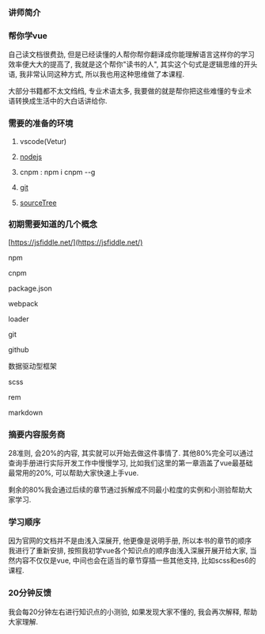 ### **讲师简介**



### 帮你学vue

自己读文档很费劲, 但是已经读懂的人帮你帮你翻译成你能理解语言这样你的学习效率便大大的提高了, 我就是这个帮你"读书的人", 其实这个句式是逻辑思维的开头语, 我非常认同这种方式, 所以我也用这种思维做了本课程.

大部分书籍都不太文绉绉, 专业术语太多, 我要做的就是帮你把这些难懂的专业术语转换成生活中的大白话讲给你.

### 需要的准备的环境

1. vscode\(Vetur\)
2. [nodejs](https://nodejs.org/en/)
3. cnpm :  npm i cnpm --g

4. [git](https://git-scm.com/downloads)

5. [sourceTree](https://www.sourcetreeapp.com/)

### 初期需要知道的几个概念

[https://jsfiddle.net/](https://jsfiddle.net/)

npm

cnpm

package.json

webpack

loader

git

github

数据驱动型框架

scss

rem

markdown

### 摘要内容服务商

28准则, 会20%的内容, 其实就可以开始去做这件事情了. 其他80%完全可以通过查询手册进行实际开发工作中慢慢学习, 比如我们这里的第一章涵盖了vue最基础最常用的20%,  可以帮助大家快速上手vue.

剩余的80%我会通过后续的章节通过拆解成不同最小粒度的实例和小测验帮助大家学习.

### 学习顺序

因为官网的文档并不是由浅入深展开, 他更像是说明手册, 所以本书的章节的顺序我进行了重新安排, 按照我初学vue各个知识点的顺序由浅入深展开展开给大家, 当然内容不仅仅是vue, 中间也会在适当的章节穿插一些其他支持, 比如scss和es6的课程.

### 20分钟反馈

我会每20分钟左右进行知识点的小测验, 如果发现大家不懂的, 我会再次解释, 帮助大家理解.



